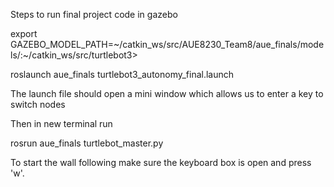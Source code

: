 
Steps to run final project code in gazebo

export GAZEBO_MODEL_PATH=~/catkin_ws/src/AUE8230_Team8/aue_finals/models/:~/catkin_ws/src/turtlebot3>

roslaunch aue_finals turtlebot3_autonomy_final.launch 

The launch file should open a mini window which allows us to enter a key to switch nodes

Then in new terminal run

rosrun aue_finals turtlebot_master.py

To start the wall following make sure the keyboard box is open and press 'w'. 




